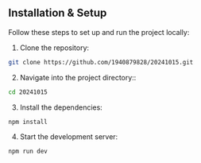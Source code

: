 ## Installation & Setup
Follow these steps to set up and run the project locally:

1. Clone the repository:
```bash
git clone https://github.com/1940879828/20241015.git
```

2. Navigate into the project directory::
```bash
cd 20241015
```

3. Install the dependencies:
```bash
npm install
```

4. Start the development server:
```bash
npm run dev
```
